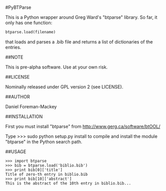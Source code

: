#PyBTParse

This is a Python wrapper around Greg Ward's "btparse" library.  So far, it only has one function:
```python
btparse.load(filename)
```
that loads and parses a .bib file and returns a list of dictionaries of the entries.

##NOTE

This is pre-alpha software.  Use at your own risk.

##LICENSE

Nominally released under GPL version 2 (see LICENSE).

##AUTHOR

Daniel Foreman-Mackey

##INSTALLATION

First you must install "btparse" from http://www.gerg.ca/software/btOOL/

Type
    >>> sudo python setup.py install
to compile and install the module "btparse" in the Python search path.

##USAGE

    >>> import btparse
    >>> bib = btparse.load('biblio.bib')
    >>> print bib[0]['title']
    Title of zero-th entry in biblio.bib
    >>> print bib[10]['abstract']
    This is the abstract of the 10th entry in biblio.bib...
